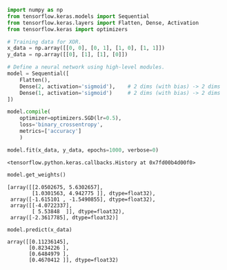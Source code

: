 

```python
import numpy as np
from tensorflow.keras.models import Sequential
from tensorflow.keras.layers import Flatten, Dense, Activation
from tensorflow.keras import optimizers

# Training data for XOR.
x_data = np.array([[0, 0], [0, 1], [1, 0], [1, 1]])
y_data = np.array([[0], [1], [1], [0]])

# Define a neural network using high-level modules.
model = Sequential([
    Flatten(),
    Dense(2, activation='sigmoid'),    # 2 dims (with bias) -> 2 dims
    Dense(1, activation='sigmoid')     # 2 dims (with bias) -> 2 dims
])

model.compile(
    optimizer=optimizers.SGD(lr=0.5),
    loss='binary_crossentropy',
    metrics=['accuracy']
    )

model.fit(x_data, y_data, epochs=1000, verbose=0)
```




    <tensorflow.python.keras.callbacks.History at 0x7fd00b4d00f0>




```python
model.get_weights()
```




    [array([[2.0502675, 5.6302657],
            [1.0301563, 4.942775 ]], dtype=float32),
     array([-1.615101 , -1.5490855], dtype=float32),
     array([[-4.0722337],
            [ 5.53848  ]], dtype=float32),
     array([-2.3617785], dtype=float32)]




```python
model.predict(x_data)
```




    array([[0.11236145],
           [0.8234226 ],
           [0.6484979 ],
           [0.4670412 ]], dtype=float32)


